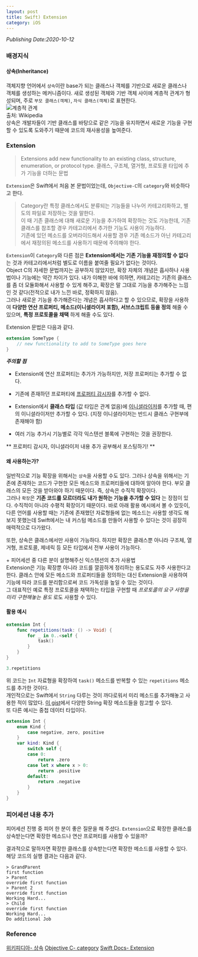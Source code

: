 ```yaml
---
layout: post
title: Swift) Extension
category: iOS
---
```

*Publishing Date:2020-10-12*

### 배경지식
#### 상속(Inheritance)
객체지향 언어에서 `상속`이란 base가 되는 클래스나 객체를 기반으로 새로운 클래스나 객체를 생성하는 메커니즘이다. 새로 생성된 객체와 기반 객체 사이에 계층적 관계가 형성되며, 주로 `부모 클래스(객체)`, `자식 클래스(객체)`로 표현한다.  
![계층적 관계](https://upload.wikimedia.org/wikipedia/en/0/0e/Multilevel_Inheritance.jpg)  
출처: Wikipedia  
상속은 개발자들이 기반 클래스를 바탕으로 같은 기능을 유지하면서 새로운 기능을 구현할 수 있도록 도와주기 때문에 코드의 재사용성을 높여준다.

### Extension
> Extensions add new functionality to an existing class, structure, enumeration, or protocol type.
> 클래스, 구조체, 열거형, 프로토콜 타입에 추가 기능을 더하는 문법

`Extension`은 Swift에서 처음 본 문법이었는데, `Objective-C`의 `category`와 비슷하다고 한다.  
> Category란 특정 클래스에서도 분류되는 기능들을 나누어 카테고리화하고, 별도의 파일로 저장하는 것을 말한다.  
> 이 때 기존 클래스에 대해 새로운 기능을 추가하여 확장하는 것도 가능한데, 기존 클래스를 참조할 경우 카테고리에서 추가한 기능도 사용이 가능하다.  
> 기존에 있던 메소드를 오버라이드해서 사용할 경우 기존 메소드가 아닌 카테고리에서 재정의된 메소드를 사용하기 때문에 주의해야 한다.  

`Extension`이 `Category`와 다른 점은 **Extension에서는 기존 기능을 재정의할 수 없다** 는 것과 카테고리에서처럼 별도로 이름을 붙여줄 필요가 없다는 것이다.  
Object C의 자세한 문법까지는 공부하지 않았지만, 확장 자체의 개념은 흡사하나 사용법이나 기능에는 약간 차이가 있다. 내가 이해한 바에 의하면, 카테고리는 기존의 클래스를 좀 더 모듈화해서 사용할 수 있게 해주고, 확장은 말 그대로 기능을 추가해주는 느낌인 것 같다(전적으로 내가 느낀 바로, 정확하지 않음).   
그러나 새로운 기능을 추가해준다는 개념은 흡사하다고 할 수 있으므로, 확장을 사용하여 **다양한 연산 프로퍼티, 메소드(이니셜라이저 포함), 서브스크립트 등을 정의** 해줄 수 있으며, **특정 프로토콜을 채택** 하게 해줄 수도 있다.

Extension 문법은 다음과 같다.

```Swift
extension SomeType {
    // new functionality to add to SomeType goes here
}
```

***주의할 점***
* Extension에 연산 프로퍼티는 추가가 가능하지만, 저장 프로퍼티는 추가할 수 없다.
* 기존에 존재하던 프로퍼티에 [프로퍼티 감시자]()를 추가할 수 없다.
* Extension에서 **클래스 타입** (값 타입은 관계 없음)에 [이니셜라이저]()를 추가할 때, 편의 이니셜라이저만 추가할 수 있다. (지정 이니셜라이저는 반드시 클래스 구현부에 존재해야 함)

* 여러 기능 추가시 기능별로 각각 익스텐션 블록에 구현하는 것을 권장한다.

** 프로퍼티 감시자, 이니셜라이저 내용 추가 공부해서 포스팅하기!
**


#### 왜 사용하는가?
일반적으로 기능 확장을 위해서는 `상속`을 사용할 수도 있다. 그러나 상속을 위해서는 기존에 존재하는 코드가 구현한 모든 메소드와 프로퍼티들에 대하여 알아야 한다. 부모 클래스의 모든 것을 받아와야 하기 때문이다. 즉, 상속은 수직적 확장이다.   
그러나 `확장`은 **기존 코드를 모르더라도 내가 원하는 기능을 추가할 수 있다** 는 장점이 있다. 수직적이 아니라 수평적 확장이기 때문이다. 바로 아래 활용 예시에서 볼 수 있듯이, 다른 언어를 사용할 때는 기존에 존재했던 자료형들에 없는 메소드는 사용할 생각도 해보지 못했는데 Swift에서는 내 커스텀 메소드를 만들어 사용할 수 있다는 것이 굉장히 매력적으로 다가왔다.    

또한, 상속은 클래스에서만 사용이 가능하다. 하지만 확장은 클래스뿐 아니라 구조체, 열거형, 프로토콜, 제네릭 등 모든 타입에서 전부 사용이 가능하다.  

\+ 피어세션 중 다른 분이 설명해주신 익스텐션의 추가 사용법   
Extension은 기능 확장뿐 아니라 코드를 깔끔하게 정리하는 용도로도 자주 사용한다고 한다. 클래스 안에 모든 메소드와 프로퍼티들을 정의하는 대신 Extension을 사용하여 기능에 따라 코드를 분리함으로써 코드 가독성을 높일 수 있는 것이다.   
그 대표적인 예로 특정 프로토콜을 채택하는 타입을 구현할 때 *프로토콜의 요구 사항을 미리 구현해놓는 용도* 로도 사용할 수 있다.


#### 활용 예시
```Swift
extension Int {
    func repetitions(task: () -> Void) {
        for _ in 0..<self {
            task()
        }
    }
}

3.repetitions
```
위 코드는 `Int` 자료형을 확장하여 `task()` 메소드를 반복할 수 있는 `repetitions` 메소드를 추가한 것이다.   
개인적으로는 Swift에서 `String` 다루는 것이 까다로워서 미리 메소드를 추가해놓고 사용한 적이 많았다. [이 gist](https://gist.github.com/albertbori/0faf7de867d96eb83591)에서 다양한 String 확장 메소드들을 참고할 수 있다.  
또 다른 예시는 중첩 데이터 타입이다.  
```Swift
extension Int {
    enum Kind {
        case negative, zero, positive
    }
    var kind: Kind {
        switch self {
        case 0:
            return .zero
        case let x where x > 0:
            return .positive
        default:
            return .negative
        }
    }
}
```

### 피어세션 내용 추가
피어세션 진행 중 피어 한 분이 좋은 질문을 해 주셨다. `Extension`으로 확장한 클래스를 상속받는다면 확장한 메소드나 연산 프로퍼티를 사용할 수 있을까?
<script src="https://gist.github.com/devejs/d9bb383c8ff0fd447a748259f1d111bb.js"></script>  
결과적으로 말하자면 확장한 클래스를 상속받는다면 확장한 메소드를 사용할 수 있다.  
해당 코드의 실행 결과는 다음과 같다.
```
> GrandParent
first function
> Parent
override first function
> Parent 2
override first function
Working Hard...
> Child
override first function
Working Hard...
Do additional Job
```

### Reference
[위키피디아- 상속](https://en.wikipedia.org/wiki/Inheritance_(object-oriented_programming))
[Objective C- category](https://soooprmx.com/archives/2436)
[Swift Docs- Extension](https://docs.swift.org/swift-book/LanguageGuide/Extensions.html)
